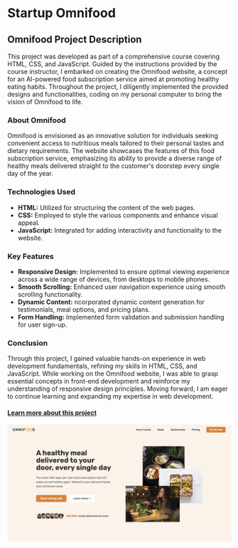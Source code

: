 <h1>Startup Omnifood</h1>
 
<h2>Omnifood Project Description</h2>

<p>This project was developed as part of a comprehensive course covering HTML, CSS, and JavaScript. Guided by the instructions provided by the course instructor, I embarked on creating the Omnifood website, a concept for an AI-powered food subscription service aimed at promoting healthy eating habits. Throughout the project, I diligently implemented the provided designs and functionalities, coding on my personal computer to bring the vision of Omnifood to life.</p>

<h3>About Omnifood</h3>

<p>Omnifood is envisioned as an innovative solution for individuals seeking convenient access to nutritious meals tailored to their personal tastes and dietary requirements. The website showcases the features of this food subscription service, emphasizing its ability to provide a diverse range of healthy meals delivered straight to the customer's doorstep every single day of the year.</p>

<h3>Technologies Used</h3>

<p>
<ul>
  <li>
    <strong>HTML:</strong> Utilized for structuring the content of the web
    pages.
  </li>
  <li>
    <strong>CSS:</strong> Employed to style the various components and enhance
    visual appeal.
  </li>
  <li>
    <strong>JavaScript:</strong> Integrated for adding interactivity and functionality to the website.
  </li>
</ul>
</p>

<h3>Key Features</h3>

<p>
<ul>
  <li>
    <strong>Responsive Design:</strong> Implemented to ensure optimal viewing experience across a wide range of devices, from desktops to mobile phones.
  </li>
  <li>
    <strong>Smooth Scrolling:</strong> Enhanced user navigation experience using smooth scrolling functionality.
  </li>
  <li>
    <strong>Dynamic Content:</strong> ncorporated dynamic content generation for testimonials, meal options, and pricing plans.
  </li>
  <li>
    <strong>Form Handling:</strong> Implemented form validation and submission handling for user sign-up.
  </li>
</ul>
</p>

<h3>Conclusion</h3>

<p>Through this project, I gained valuable hands-on experience in web development fundamentals, refining my skills in HTML, CSS, and JavaScript. While working on the Omnifood website, I was able to grasp essential concepts in front-end development and reinforce my understanding of responsive design principles. Moving forward, I am eager to continue learning and expanding my expertise in web development.</p>

<h4><a href="https://startup-omnifood.netlify.app/" target="_blank">Learn more about this project</a></h4>

<img src="./img/1.jpg" alt="image about the project">
